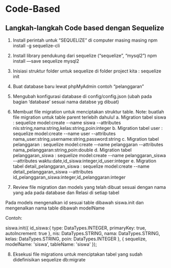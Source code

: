 # Code-Based
## Langkah-langkah Code based dengan Sequelize

1. Install perintah untuk “SEQUELIZE” di computer masing masing npm install -g sequelize-cli
2. Install library pendukung dari sequelize (“sequelize”, “mysql2”) npm install —save sequelize mysql2
3. Inisiasi struktur folder untuk sequelize di folder project kita : sequelize init
4. Buat database baru lewat phpMyAdmin contoh “pelanggaran”
5. Mengubah konfigurasi database di config/config.json (ubah pada bagian ‘database’ sesuai nama databse yg dibuat)
6. Membuat file migration untuk menciptakan struktur table. 
Note: buatlah file migration untuk table parent terlebih dahulu!
a. Migration tabel siswa :
sequelize model:create --name siswa --attributes nis:string,nama:string,kelas:string,poin:integer
b. Migration tabel user :
sequelize model:create --name user --attributes nama_user:string,username:string,password:string
c. Migration tabel pelanggaran :
sequelize model:create --name pelanggaran --attributes nama_pelanggaran:string,poin:double
d. Migration tabel pelanggaran_siswa :
sequelize model:create --name pelanggaran_siswa --attributes waktu:date,id_siswa:integer,id_user:integer
e. Migration tabel detail_pelanggaran_siswa :
sequelize model:create --name detail_pelanggaran_siswa --attributes id_pelanggaran_siswa:integer,id_pelanggaran:integer

7. Review file migration dan models yang telah dibuat sesuai dengan nama yang ada pada database dan Relasi di setiap tabel

Pada models mengenalkan id sesuai table dibawah siswa.init dan mengenalkan nama table dibawah modelName 

Contoh: 

siswa.init({
    id_siswa:{
      type: DataTypes.INTEGER,
      primaryKey: true,
      autoIncrement: true
    },
    nis: DataTypes.STRING,
    nama: DataTypes.STRING,
    kelas: DataTypes.STRING,
    poin: DataTypes.INTEGER
  }, {
    sequelize,
    modelName: 'siswa',
    tableName: 'siswa'
  });

8. Eksekusi file migrations untuk menciptakan tabel yang sudah didefinisikan
sequelize db:migrate
